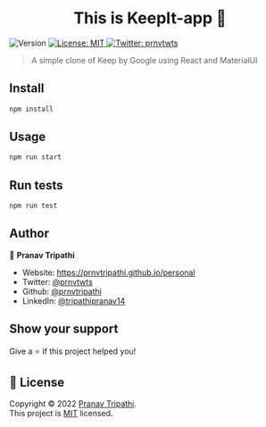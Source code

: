 <h1 align="center">This is KeepIt-app 👋</h1>
<p>
  <img alt="Version" src="https://img.shields.io/badge/version-0.1.0-blue.svg?cacheSeconds=2592000" />
  <a href="https://opensource.org/licenses/MIT" target="_blank">
    <img alt="License: MIT" src="https://img.shields.io/badge/License-MIT-yellow.svg" />
  </a>
  <a href="https://twitter.com/prnvtwts" target="_blank">
    <img alt="Twitter: prnvtwts" src="https://img.shields.io/twitter/follow/prnvtwts.svg?style=social" />
  </a>
</p>

> A simple clone of Keep by Google using React and MaterialUI

## Install

```sh
npm install
```

## Usage

```sh
npm run start
```

## Run tests

```sh
npm run test
```

## Author

👤 **Pranav Tripathi**

* Website: https://prnvtripathi.github.io/personal
* Twitter: [@prnvtwts](https://twitter.com/prnvtwts)
* Github: [@prnvtripathi](https://github.com/prnvtripathi)
* LinkedIn: [@tripathipranav14](https://linkedin.com/in/tripathipranav14)

## Show your support

Give a ⭐️ if this project helped you!

## 📝 License

Copyright © 2022 [Pranav Tripathi](https://github.com/prnvtripathi).<br />
This project is [MIT](https://opensource.org/licenses/MIT) licensed.

